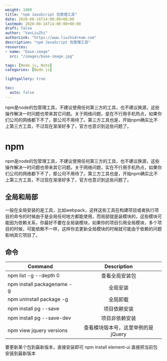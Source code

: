 ```yaml
---
weight: 1000
title: "npm JavaScript 包管理工具"
date: 2020-08-16T14:00:00+08:00
lastmod: 2020-08-16T14:00:00+08:00
draft: false
author: "VanLiuZhi"
authorLink: "https://www.liuzhidream.com"
description: "npm JavaScript 包管理工具"
resources:
- name: "base-image"
  src: "/images/base-image.jpg"

tags: [Node.js, Note]
categories: [Node.js]

lightgallery: true

toc:
  auto: false
---
```


npm是node的包管理工具，不建议使用任何第三方的工具，也不建议换源，这些操作解决一时问题也带来其它问题。关于网络问题，是在不行用手机热点，如果你们公司的网络都下不了，那公司不用待了。第三方工具也是，开始npm确实比不上第三方工具，不过现在渐渐好多了，官方也意识到这些问题了。

<!-- more -->

# npm

npm是node的包管理工具，不建议使用任何第三方的工具，也不建议换源，这些操作解决一时问题也带来其它问题。关于网络问题，实在不行用手机热点，如果你们公司的网络都下不了，那公司不用待了。第三方工具也是，开始npm确实比不上第三方工具，不过现在渐渐好多了，官方也意识到这些问题了。

## 全局和局部

一般在全局安装的是工具，比如webpack，这样这些工具在构建项目或者执行项目的命令的时候由于是全局任何地方都能使用，而局部就是装模块的，这些模块可能因为依赖关系，你最好不要在全局装模块，如果你的项目引用全局模块，多个项目的时候，可能依赖不一样，这样你去更新全局模块的时候就可能由于依赖的问题影响其它项目了。

## 命令

| Command         	            |  Description                     
| ----------------------------- |:-------------------------------: 
| npm list -g --depth 0		    | 查看全局安装包 
| npm install packagename -g    | 全局安装
| npm uninstall package -g      | 全局卸载
| npm install pg --save         | 项目依赖安装
| npm install pg --save-dev     | 项目非依赖安装
| npm view jquery versions      | 查看模块版本号，这里举例的是jQuery

要更新某个包到最新版本，直接安装即可 npm install element-ui 直接把当前包安装到最新版本

